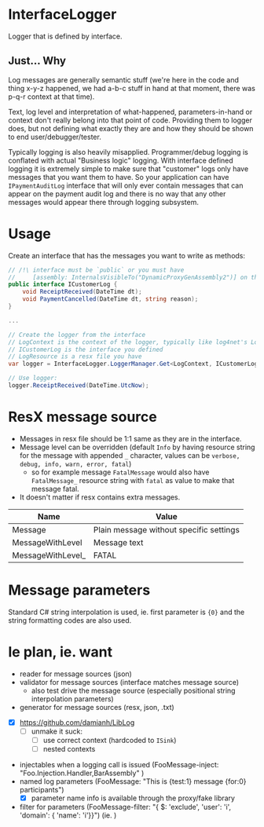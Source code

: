 # InterfaceLogger
Logger that is defined by interface.

## Just... Why

Log messages are generally semantic stuff (we're here in the code and thing x-y-z happened, we had a-b-c stuff in hand at that moment, there was p-q-r context at that time).

Text, log level and interpretation of what-happened, parameters-in-hand or context don't really belong into that point of code. 
Providing them to logger does, but not defining what exactly they are and how they should be shown to end user/debugger/tester.

Typically logging is also heavily misapplied. Programmer/debug logging is conflated with actual "Business logic" logging.
With interface defined logging it is extremely simple to make sure that "customer" logs only have messages that you want them to have.
So your application can have `IPaymentAuditLog` interface that will only ever contain messages that can appear on the payment audit 
log and there is no way that any other messages would appear there through logging subsystem.

# Usage

Create an interface that has the messages you want to write as methods:
```C#
// /!\ interface must be `public` or you must have 
//     [assembly: InternalsVisibleTo("DynamicProxyGenAssembly2")] on that assembly.
public interface ICustomerLog {
    void ReceiptReceived(DateTime dt);
    void PaymentCancelled(DateTime dt, string reason);
}

...

// Create the logger from the interface
// LogContext is the context of the logger, typically like log4net's LogManager.GetLogger(typeof(LogContext))
// ICustomerLog is the interface you defined
// LogResource is a resx file you have
var logger = InterfaceLogger.LoggerManager.Get<LogContext, ICustomerLog>(LogResource.ResourceManager);

// Use logger:
logger.ReceiptReceived(DateTime.UtcNow);
```

# ResX message source

- Messages in resx file should be 1:1 same as they are in the interface.
- Message level can be overridden (default `Info` by having resource string for the message with appended `_` character, values can be `verbose, debug, info, warn, error, fatal`)
  - so for example message `FatalMessage` would also have `FatalMessage_` resource string with `fatal` as value to make that message fatal.
- It doesn't matter if resx contains extra messages.

| Name              | Value                                   |
| ----------------- | --------------------------------------- |
| Message           | Plain message without specific settings |
| MessageWithLevel  | Message text                            |
| MessageWithLevel_ | FATAL                                   |
    

# Message parameters

Standard C# string interpolation is used, ie. first parameter is `{0}` and the string formatting codes are also used.

# le plan, ie. want

- reader for message sources (json)
- validator for message sources (interface matches message source)
  - also test drive the message source (especially positional string interpolation parameters)
- generator for message sources (resx, json, .txt)
- [X] https://github.com/damianh/LibLog
  - [ ] unmake it suck:
    - [ ] use correct context (hardcoded to `ISink`)
    - [ ] nested contexts
- injectables when a logging call is issued (FooMessage-inject: "Foo.Injection.Handler,BarAssembly" )
- named log parameters (FooMessage: "This is {test:1} message {for:0} participants")
  - [x] parameter name info is available through the proxy/fake library
- filter for parameters (FooMessage-filter: "{ $: 'exclude', 'user': 'i', 'domain': { 'name': 'i'}}")
  (ie. )
